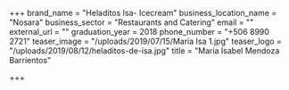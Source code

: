 +++
brand_name = "Heladitos Isa- Icecream"
business_location_name = "Nosara"
business_sector = "Restaurants and Catering"
email = ""
external_url = ""
graduation_year = 2018
phone_number = "+506 8990 2721"
teaser_image = "/uploads/2019/07/15/Maria Isa 1.jpg"
teaser_logo = "/uploads/2019/08/12/heladitos-de-isa.jpg"
title = "Maria Isabel Mendoza Barrientos"

+++

